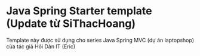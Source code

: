# Java Spring Starter template (Update từ SiThacHoang)
Template này được sử dụng cho series Java Spring MVC (dự án laptopshop) của tác giả Hỏi Dân IT (Eric)



